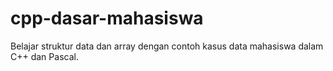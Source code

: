 # cpp-dasar-mahasiswa
Belajar struktur data dan array dengan contoh kasus data mahasiswa dalam C++ dan Pascal.
